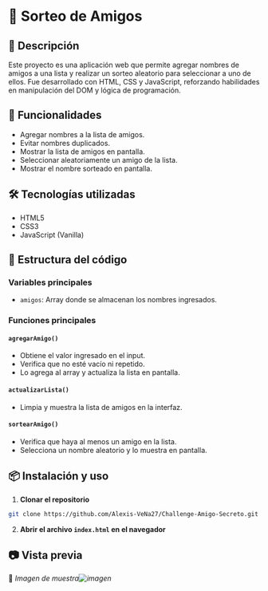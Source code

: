 # 🎉 Sorteo de Amigos

## 📌 Descripción
Este proyecto es una aplicación web que permite agregar nombres de amigos a una lista y realizar un sorteo aleatorio para seleccionar a uno de ellos. Fue desarrollado con HTML, CSS y JavaScript, reforzando habilidades en manipulación del DOM y lógica de programación.

## 🚀 Funcionalidades
- Agregar nombres a la lista de amigos.
- Evitar nombres duplicados.
- Mostrar la lista de amigos en pantalla.
- Seleccionar aleatoriamente un amigo de la lista.
- Mostrar el nombre sorteado en pantalla.

## 🛠️ Tecnologías utilizadas
- HTML5
- CSS3
- JavaScript (Vanilla)

## 📄 Estructura del código
### Variables principales
- `amigos`: Array donde se almacenan los nombres ingresados.

### Funciones principales
#### `agregarAmigo()`
- Obtiene el valor ingresado en el input.
- Verifica que no esté vacío ni repetido.
- Lo agrega al array y actualiza la lista en pantalla.

#### `actualizarLista()`
- Limpia y muestra la lista de amigos en la interfaz.

#### `sortearAmigo()`
- Verifica que haya al menos un amigo en la lista.
- Selecciona un nombre aleatorio y lo muestra en pantalla.

## 📦 Instalación y uso
1. **Clonar el repositorio**
```bash
git clone https://github.com/Alexis-VeNa27/Challenge-Amigo-Secreto.git
```
2. **Abrir el archivo `index.html` en el navegador**

## 📷 Vista previa
📌 *Imagen de muestra![imagen](https://github.com/user-attachments/assets/6eb1ca2e-58b3-4e4a-bb54-d0129db7e78f)*

